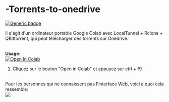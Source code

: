 # -Torrents-to-onedrive
[![Generic badge](https://img.shields.io/badge/Author-fpet007-green)](https://shields.io/)

Il s'agit d'un ordinateur portable Google Colab avec LocalTunnel + Rclone + QBittorrent, qui peut télécharger des torrents sur Onedrive.



<br><b>Usage:</b>
<br>
<a href="https://colab.research.google.com/gist/fpet007/ed731234aa8d573bc425a1ecf9f81445/serveur-qbittorrent-ngrok.ipynb" target="_parent\"><img src="https://colab.research.google.com/assets/colab-badge.svg" alt="Open In Colab"/></a>
1. Cliquez sur le bouton "Open in Colab" et appuyez sur ctrl + f9 
<br>
Pour les personnes qui ne connaissent pas l'interface Web, voici à quoi cela ressemble:
<br>
<img src="https://i.snag.gy/ZAg2PS.jpg">
